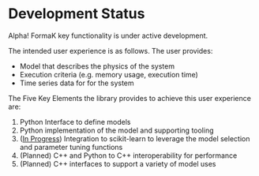 # Development Status

Alpha! FormaK key functionality is under active development.

The intended user experience is as follows. The user provides:
- Model that describes the physics of the system
- Execution criteria (e.g. memory usage, execution time)
- Time series data for for the system

The Five Key Elements the library provides to achieve this user experience are:
1. Python Interface to define models
2. Python implementation of the model and supporting tooling
3. ([In Progress](https://github.com/buckbaskin/formak/pull/3)) Integration to scikit-learn to leverage the model selection and parameter tuning functions
4. (Planned) C++ and Python to C++ interoperability for performance
5. (Planned) C++ interfaces to support a variety of model uses
